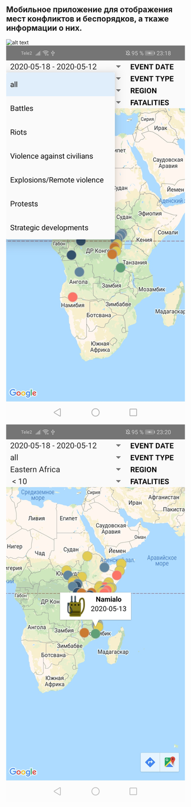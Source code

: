 ## Мобильное приложение для отображения мест конфликтов и беспорядков, а ткаже информации о них.
![alt text](images/creenshot_20200609_215439_com.example.armedconflicts.jpg)
![alt text](images/Screenshot_20200525_231856_com.example.armedconflicts.jpg)
![alt text](images/Screenshot_20200525_232044_com.example.armedconflicts.jpg)
